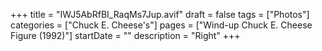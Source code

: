 +++
title = "IWJ5AbRfBI_RaqMs7Jup.avif"
draft = false
tags = ["Photos"]
categories = ["Chuck E. Cheese's"]
pages = ["Wind-up Chuck E. Cheese Figure (1992)"]
startDate = ""
description = "Right"
+++
